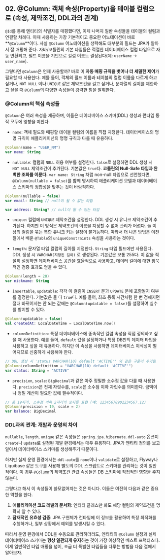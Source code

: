 ## 02\. @Column: 객체 속성(Property)을 테이블 컬럼으로 (속성, 제약조건, DDL과의 관계)

`@Id`를 통해 엔티티의 식별자를 매핑했다면, 이제 나머지 일반 속성들을 테이블의 컬럼과 연결할 차례다. 이때 사용하는 가장 기본적이고 중요한 어노테이션이 바로 \*\*`@Column`\*\*이다. 사실 `@Column` 어노테이션을 생략해도 대부분의 필드는 JPA가 알아서 잘 매핑해 준다. 자바/코틀린의 기본 타입들은 적절한 데이터베이스 컬럼 타입으로 자동 변환되고, 필드 이름을 기반으로 컬럼 이름도 결정된다(예: `userName` -\> `user_name`).

그렇다면 `@Column`은 언제 사용할까? 바로 이 **자동 매핑 규칙을 벗어나 더 세밀한 제어**가 필요할 때 사용한다. 예를 들어, 객체의 필드 이름과 테이블의 컬럼 이름을 다르게 하고 싶거나, `NOT NULL` 이나 `UNIQUE` 같은 제약조건을 걸고 싶거나, 문자열의 길이를 제한하고 싶을 때 `@Column`의 다양한 속성들이 강력한 힘을 발휘한다.

### **@Column의 핵심 속성들**

`@Column`은 여러 속성을 제공하며, 이들은 데이터베이스 스키마(DDL) 생성과 런타임 동작 모두에 영향을 미친다.

  * `name`: 객체 필드와 매핑할 테이블 컬럼의 이름을 직접 지정한다. 데이터베이스의 명명 규칙이 애플리케이션의 명명 규칙과 다를 때 유용하다.

```kotlin
@Column(name = "USER_NM")
var name: String
```

  * `nullable`: 컬럼의 `NULL` 허용 여부를 설정한다. `false`로 설정하면 DDL 생성 시 `NOT NULL` 제약조건이 추가된다. 기본값은 `true`다. **코틀린의 Null-Safe 타입과 완벽한 조화를 이룬다.** `var name: String` 처럼 non-null 타입으로 선언했다면, `@Column(nullable = false)`를 함께 명시하여 애플리케이션 모델과 데이터베이스 스키마의 정합성을 맞추는 것이 바람직하다.

```kotlin
@Column(nullable = false)
var email: String // null이 될 수 없는 타입

var address: String? // null이 될 수 있는 타입
```

  * `unique`: 컬럼에 `UNIQUE` 제약조건을 설정한다. DDL 생성 시 유니크 제약조건이 추가된다. 하지만 이 방식은 제약조건의 이름을 지정할 수 없어 관리가 어렵다. 둘 이상의 컬럼을 묶는 복합 유니크 키는 설정이 불가능하다. 따라서 더 나은 방법은 이전 절에서 배운 `@Table`의 `uniqueConstraints` 속성을 사용하는 것이다.

  * `length`: 문자열 타입 컬럼의 길이를 지정한다. `String` 타입 필드에만 사용된다. DDL 생성 시 `VARCHAR(지정된 길이)` 로 생성된다. 기본값은 보통 255다. 이 값을 적절히 설정하면 데이터베이스 공간을 효율적으로 사용하고, 데이터 길이에 대한 암묵적인 검증 효과도 얻을 수 있다.

```kotlin
@Column(length = 20)
var nickname: String
```

  * `insertable`, `updatable`: 각각 이 컬럼이 `INSERT` 문과 `UPDATE` 문에 포함될지 여부를 결정한다. 기본값은 둘 다 `true`다. 예를 들어, 최초 등록 시간처럼 한 번 정해지면 절대 바뀌어서는 안 되는 값에는 `@Column(updatable = false)`를 설정하여 실수를 방지할 수 있다.

```kotlin
@Column(updatable = false)
val createdAt: LocalDateTime = LocalDateTime.now()
```

  * `columnDefinition`: 특정 데이터베이스에 종속적인 컬럼 속성을 직접 정의하고 싶을 때 사용한다. 예를 들어, `default` 값을 설정하거나 특정 DB만의 데이터 타입을 사용하고 싶을 때 유용하다. 하지만 이 속성을 사용하면 데이터베이스 이식성이 떨어지므로 신중하게 사용해야 한다.

```kotlin
// DDL 생성 시 'status VARCHAR(10) default 'ACTIVE'' 와 같은 구문이 추가됨
@Column(columnDefinition = "VARCHAR(10) default 'ACTIVE'")
var status: String = "ACTIVE"
```

  * `precision`, `scale`: `BigDecimal`과 같은 아주 정밀한 소수점 값을 다룰 때 사용한다. `precision`은 전체 자릿수를, `scale`은 소수점 이하 자릿수를 의미한다. 금액이나 정밀 계산이 필요한 값에 필수적이다.

```kotlin
// 총 19자리, 소수점 이하 2자리의 숫자를 표현 (예: 12345678901234567.12)
@Column(precision = 19, scale = 2)
var balance: BigDecimal
```

### **DDL과의 관계: 개발과 운영의 차이**

`nullable`, `length`, `unique` 같은 속성들은 `spring.jpa.hibernate.ddl-auto` 옵션이 `create`나 `update`로 설정된 개발 환경에서는 매우 유용하다. JPA가 엔티티 정의를 보고 알아서 데이터베이스 스키마를 생성해주기 때문이다.

하지만 실제 운영 환경에서는 `ddl-auto`를 `none`이나 `validate`로 설정하고, Flyway나 Liquibase 같은 도구를 사용해 별도의 DDL 스크립트로 스키마를 관리하는 것이 일반적이다. 이 경우 `@Column`의 제약조건 관련 속성들은 DB 스키마에 직접적인 영향을 주지 않는다.

그렇다고 해서 이 속성들이 쓸모없어지는 것은 아니다. 이들은 여전히 다음과 같은 중요한 역할을 한다.

1.  **애플리케이션 코드 레벨의 문서화**: 엔티티 클래스만 봐도 해당 컬럼의 제약조건을 명확히 알 수 있다.
2.  **잠재적인 유효성 검증**: JPA 구현체가 런타임에 이 정보를 활용하여 특정 최적화를 수행하거나, 일부 상황에서 예외를 발생시킬 수 있다.

따라서 운영 환경에서 DDL을 수동으로 관리하더라도, 엔티티의 `@Column` 설정과 실제 데이터베이스 스키마는 **항상 일관되게 유지**하는 것이 가장 이상적인 베스트 프랙티스다. 이제 일반적인 타입 매핑을 넘어, 조금 더 특별한 타입들을 다루는 방법을 다음 절에서 알아보자.